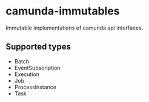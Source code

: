 # camunda-immutables

Immutable implementations of camunda api interfaces.

## Supported types

* Batch
* EventSubscription
* Execution
* Job
* ProcessInstance
* Task
